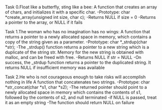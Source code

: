 Task 0.Float like a butterfly, sting like a bee:
A function that creates an array of chars, and initializes it with a specific char.
-Prototype: char *create_array(unsigned int size, char c);
-Returns NULL if size = 0
-Returns a pointer to the array, or NULL if it fails

Task 1.The woman who has no imagination has no wings:
A function that returns a pointer to a newly allocated space in memory, which contains a copy of the string given as a parameter.
-Prototype: char *_strdup(char *str);
-The _strdup() function returns a pointer to a new string which is a duplicate of the string str. Memory for the new string is obtained with malloc, and can be freed with free.
-Returns NULL if str = NULL
-On success, the _strdup function returns a pointer to the duplicated string. It returns NULL if insufficient memory was available

Task 2.He who is not courageous enough to take risks will accomplish nothing in life
A function that concatenates two strings.
-Prototype: char *str_concat(char *s1, char *s2);
-The returned pointer should point to a newly allocated space in memory which contains the contents of s1, followed by the contents of s2, and null terminated
-if NULL is passed, treat it as an empty string
-The function should return NULL on failure
